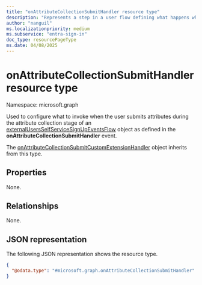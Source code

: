 ```yaml
---
title: "onAttributeCollectionSubmitHandler resource type"
description: "Represents a step in a user flow defining what happens when the user submits attributes during the attribute collection stage."
author: "nanguil"
ms.localizationpriority: medium
ms.subservice: "entra-sign-in"
doc_type: resourcePageType
ms.date: 04/08/2025
---
```


# onAttributeCollectionSubmitHandler resource type

Namespace: microsoft.graph

Used to configure what to invoke when the user submits attributes during the attribute collection stage of an [externalUsersSelfServiceSignUpEventsFlow](externalUsersSelfServiceSignUpEventsFlow.md) object as defined in the **onAttributeCollectionSubmitHandler** event.

The [onAttributeCollectionSubmitCustomExtensionHandler](../resources/onattributecollectionsubmitcustomextensionhandler.md) object inherits from this type.

## Properties
None.

## Relationships
None.

## JSON representation
The following JSON representation shows the resource type.
<!-- {
  "blockType": "resource",
  "@odata.type": "microsoft.graph.onAttributeCollectionSubmitHandler"
}
-->
``` json
{
  "@odata.type": "#microsoft.graph.onAttributeCollectionSubmitHandler"
}
```


